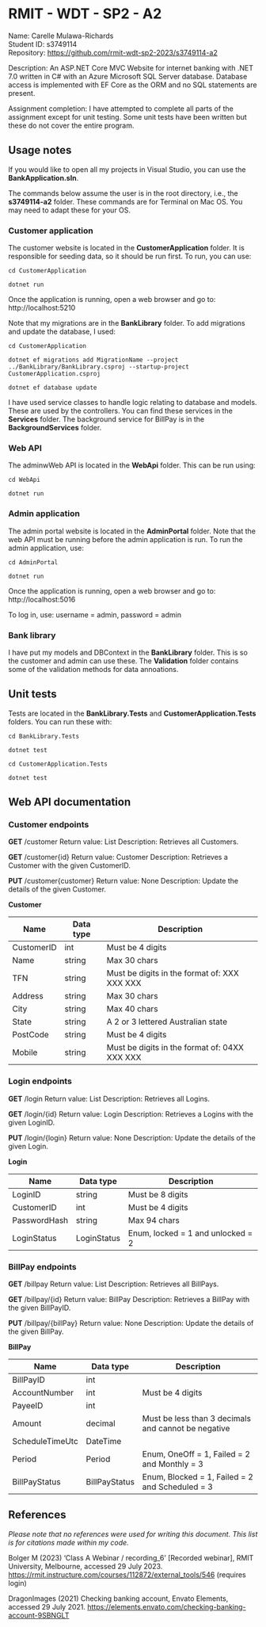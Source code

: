 # RMIT - WDT - SP2 - A2
Name: Carelle Mulawa-Richards<br>
Student ID: s3749114<br>
Repository: https://github.com/rmit-wdt-sp2-2023/s3749114-a2

Description: An ASP.NET Core MVC Website for internet banking with .NET 7.0 written in C# with an Azure Microsoft SQL Server database. Database access is implemented with EF Core as the ORM and no SQL statements are present.

Assignment completion: I have attempted to complete all parts of the assignment except for unit testing. Some unit tests have been written but these do not cover the entire program. 

## Usage notes

If you would like to open all my projects in Visual Studio, you can use the **BankApplication.sln**.

The commands below assume the user is in the root directory, i.e., the **s3749114-a2** folder. These commands are for Terminal on Mac OS. You may need to adapt these for your OS.

### Customer application

The customer website is located in the **CustomerApplication** folder. It is responsible for seeding data, so it should be run first. To run, you can use:
```
cd CustomerApplication

dotnet run
```
Once the application is running, open a web browser and go to: http://localhost:5210

Note that my migrations are in the **BankLibrary** folder. To add migrations and update the database, I used:
```
cd CustomerApplication

dotnet ef migrations add MigrationName --project ../BankLibrary/BankLibrary.csproj --startup-project CustomerApplication.csproj   

dotnet ef database update   
```
I have used service classes to handle logic relating to database and models. These are used by the controllers. You can find these services in the **Services** folder. The background service for BillPay is in the **BackgroundServices** folder.  

### Web API

The adminwWeb API is located in the **WebApi** folder. This can be run using:
```
cd WebApi

dotnet run
```

### Admin application

The admin portal website is located in the **AdminPortal** folder. Note that the web API must be running before the admin application is run. To run the admin application, use:
```
cd AdminPortal

dotnet run
```
Once the application is running, open a web browser and go to: http://localhost:5016

To log in, use: username = admin, password = admin

### Bank library

I have put my models and DBContext in the **BankLibrary** folder. This is so the customer and admin can use these. The **Validation** folder contains some of the validation methods for data annoations. 

## Unit tests

Tests are located in the **BankLibrary.Tests** and **CustomerApplication.Tests** folders. You can run these with: 
```
cd BankLibrary.Tests

dotnet test
```
```
cd CustomerApplication.Tests

dotnet test
```

## Web API documentation

### Customer endpoints

**GET** /customer
Return value: List<Customer>
Description: Retrieves all Customers.

**GET** /customer{id}
Return value: Customer
Description: Retrieves a Customer with the given CustomerID.

**PUT** /customer{customer}
Return value: None
Description: Update the details of the given Customer.

**Customer**

| Name  | Data type | Description |
| ------------- | ------------- | ------------- |
| CustomerID  | int | Must be 4 digits |
| Name  | string | Max 30 chars |
| TFN  | string | Must be digits in the format of: XXX XXX XXX |
| Address | string | Max 30 chars |
| City  | string | Max 40 chars |
| State  | string | A 2 or 3 lettered Australian state |
| PostCode  | string | Must be 4 digits |
| Mobile  | string | Must be digits in the format of: 04XX XXX XXX |

### Login endpoints

**GET** /login
Return value: List<Login>
Description: Retrieves all Logins.

**GET** /login/{id}
Return value: Login
Description: Retrieves a Logins with the given LoginID.

**PUT** /login/{login}
Return value: None
Description: Update the details of the given Login.

**Login**

| Name  | Data type | Description |
| ------------- | ------------- | ------------- |
| LoginID | string | Must be 8 digits |
| CustomerID  | int | Must be 4 digits |
| PasswordHash  | string | Max 94 chars |
| LoginStatus  | LoginStatus | Enum, locked = 1 and unlocked = 2 |

### BillPay endpoints

**GET** /billpay
Return value: List<BillPay>
Description: Retrieves all BillPays.

**GET** /billpay/{id}
Return value: BillPay
Description: Retrieves a BillPay with the given BillPayID.

**PUT** /billpay/{billPay}
Return value: None
Description: Update the details of the given BillPay.

**BillPay**

| Name  | Data type | Description |
| ------------- | ------------- | ------------- |
| BillPayID  | int |  |
| AccountNumber  | int | Must be 4 digits |
| PayeeID  | int |  |
| Amount | decimal | Must be less than 3 decimals and cannot be negative |
| ScheduleTimeUtc  | DateTime |  |
| Period  | Period | Enum,  OneOff = 1, Failed = 2 and Monthly = 3  |
| BillPayStatus  | BillPayStatus | Enum,  Blocked = 1, Failed = 2 and Scheduled = 3  |

## References

_Please note that no references were used for writing this document. This list is for citations made within my code._

Bolger M (2023) ‘Class A Webinar / recording_6’ [Recorded webinar], RMIT University, Melbourne, accessed 29 July 2023. https://rmit.instructure.com/courses/112872/external_tools/546 (requires login)

DragonImages (2021) Checking banking account, Envato Elements, accessed 29 July 2021. https://elements.envato.com/checking-banking-account-9SBNGLT
